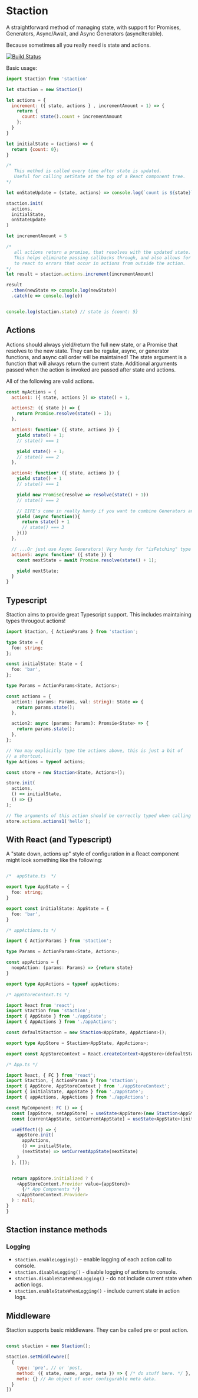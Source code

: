 # Staction
A straightforward method of managing state, with support for Promises, Generators, Async/Await, and Async Generators (asyncIterable).

Because sometimes all you really need is state and actions.

[![Build Status](https://travis-ci.org/brochington/staction.svg?branch=master)](https://travis-ci.org/brochington/staction)

Basic usage:

```javascript
import Staction from 'staction'

let staction = new Staction()

let actions = {
  increment: ({ state, actions } , incrementAmount = 1) => {
    return {
      count: state().count + incrementAmount
    };
  }
}

let initialState = (actions) => {
  return {count: 0};
}

/*
   This method is called every time after state is updated.
   Useful for calling setState at the top of a React component tree.
*/

let onStateUpdate = (state, actions) => console.log(`count is ${state}`)

staction.init(
  actions,
  initialState,
  onStateUpdate
)

let incrementAmount = 5

/*
   all actions return a promise, that resolves with the updated state.
   This helps eliminate passing callbacks through, and also allows for a way
   to react to errors that occur in actions from outside the action.
*/
let result = staction.actions.increment(incrementAmount)

result
  .then(newState => console.log(newState))
  .catch(e => console.log(e))


console.log(staction.state) // state is {count: 5}
```

## Actions

Actions should always yield/return the full new state, or a Promise that resolves to the new state. They can be regular, async, or generator functions, and async call order will be maintained! The state argument is a function that will always return the current state. Additional arguments passed when the action is invoked are passed after state and actions.


All of the following are valid actions.

```javascript
const myActions = {
  action1: ({ state, actions }) => state() + 1,

  actions2: ({ state }) => {
    return Promise.resolve(state() + 1);
  },

  action3: function* ({ state, actions }) {
    yield state() + 1;
    // state() === 1

    yield state() + 1;
    // state() === 2
  },

  action4: function* ({ state, actions }) {
    yield state() + 1
    // state() === 1

    yield new Promise(resolve => resolve(state() + 1))
    // state() === 2

    // IIFE's come in really handy if you want to combine Generators and async functions.
    yield (async function(){
      return state() + 1
      // state() === 3
    }())
  },

  // ...Or just use Async Generators! Very handy for "isFetching" type state.
  action5: async function* ({ state }) {
    const nextState = await Promise.resolve(state() + 1);

    yield nextState;
  }
}
```

## Typescript

Staction aims to provide great Typescript support. This includes maintaining types througout actions! 

```typescript
import Staction, { ActionParams } from 'staction';

type State = {
  foo: string;
};

const initialState: State = {
  foo: 'bar',
};

type Params = ActionParams<State, Actions>;

const actions = {
  action1: (params: Params, val: string): State => {
    return params.state();
  },

  action2: async (params: Params): Promsie<State> => {
    return params.state();
  },
};

// You may explicitly type the actions above, this is just a bit of
// a shortcut.
type Actions = typeof actions;

const store = new Staction<State, Actions>();

store.init(
  actions,
  () => initialState,
  () => {}
);

// The arguments of this action should be correctly typed when calling it.
store.actions.actions1('hello');
```

## With React (and Typescript)

A "state down, actions up" style of configuration in a React component might look something like the following:

```typescript

/*  appState.ts  */

export type AppState = {
  foo: string;
}

export const initialState: AppState = {
  foo: 'bar',
}

/* appActions.ts */

import { ActionParams } from 'staction';

type Params = ActionParams<State, Actions>;

const appActions = {
  noopAction: (params: Params) => {return state}
}

export type AppActions = typeof appActions;

/* appStoreContext.ts */

import React from 'react';
import Staction from 'staction';
import { AppState } from './appState';
import { AppActions } from './appActions';

const defaultStaction = new Staction<AppState, AppActions>();

export type AppStore = Staction<AppState, AppActions>;

export const AppStoreContext = React.createContext<AppStore>(defaultStaction);

/* App.ts */

import React, { FC } from 'react';
import Staction, { ActionParams } from 'staction';
import { AppStore, AppStoreContext } from './appStoreContext';
import { initialState, AppState } from './appState';
import { appActions, AppActions } from './appActions';

const MyComponent: FC () => {
  const [appStore, setAppStore] = useState<AppStore>(new Staction<AppState, AppActions>());
  const [currentAppState, setCurrentAppState] = useState<AppState>(initialState);

  useEffect(() => {
    appStore.init(
      appActions,
      () => initialState,
      (nextState) => setCurrentAppState(nextState)
    )
  }, []);


  return appStore.initialized ? (
    <AppStoreContext.Provider value={appStore}>
      {/* App Components */}
    </AppStoreContext.Provider>
  ) : null;
}
}
```


## Staction instance methods

### Logging

- `staction.enableLogging()` - enable logging of each action call to console.
- `staction.disableLogging()` - disable logging of actions to console.
- `staction.disableStateWhenLogging()` - do not include current state when action logs.
- `staction.enableStateWhenLogging()` - include current state in action logs.


## Middleware

Staction supports basic middleware. They can be called pre or post action.

```javascript

const staction = new Staction();

staction.setMiddleware([
  {
    type: 'pre', // or 'post,
    method: ({ state, name, args, meta }) => { /* do stuff here. */ },
    meta: {} // An object of user configurable meta data. 
  }
])
```
